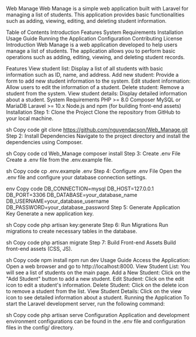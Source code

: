 Web Manage
Web Manage is a simple web application built with Laravel for managing a list of students. This application provides basic functionalities such as adding, viewing, editing, and deleting student information.

Table of Contents
Introduction
Features
System Requirements
Installation
Usage Guide
Running the Application
Configuration
Contributing
License
Introduction
Web Manage is a web application developed to help users manage a list of students. The application allows you to perform basic operations such as adding, editing, viewing, and deleting student records.

Features
View student list: Display a list of all students with basic information such as ID, name, and address.
Add new student: Provide a form to add new student information to the system.
Edit student information: Allow users to edit the information of a student.
Delete student: Remove a student from the system.
View student details: Display detailed information about a student.
System Requirements
PHP >= 8.0
Composer
MySQL or MariaDB
Laravel >= 10.x
Node.js and npm (for building front-end assets)
Installation
Step 1: Clone the Project
Clone the repository from GitHub to your local machine.

sh
Copy code
git clone https://github.com/nguyendacson/Web_Manage.git
Step 2: Install Dependencies
Navigate to the project directory and install the dependencies using Composer.

sh
Copy code
cd Web_Manage
composer install
Step 3: Create .env File
Create a .env file from the .env.example file.

sh
Copy code
cp .env.example .env
Step 4: Configure .env File
Open the .env file and configure your database connection settings.

env
Copy code
DB_CONNECTION=mysql
DB_HOST=127.0.0.1
DB_PORT=3306
DB_DATABASE=your_database_name
DB_USERNAME=your_database_username
DB_PASSWORD=your_database_password
Step 5: Generate Application Key
Generate a new application key.

sh
Copy code
php artisan key:generate
Step 6: Run Migrations
Run migrations to create necessary tables in the database.

sh
Copy code
php artisan migrate
Step 7: Build Front-end Assets
Build front-end assets (CSS, JS).

sh
Copy code
npm install
npm run dev
Usage Guide
Access the Application: Open a web browser and go to http://localhost:8000.
View Student List: You will see a list of students on the main page.
Add a New Student: Click on the "Add Student" button to add a new student.
Edit Student: Click on the edit icon to edit a student's information.
Delete Student: Click on the delete icon to remove a student from the list.
View Student Details: Click on the view icon to see detailed information about a student.
Running the Application
To start the Laravel development server, run the following command:

sh
Copy code
php artisan serve
Configuration
Application and development environment configurations can be found in the .env file and configuration files in the config/ directory.

